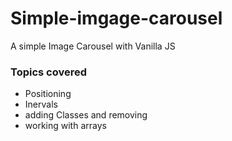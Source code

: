 # Simple-imgage-carousel
A simple Image Carousel with Vanilla JS


### Topics covered
  - Positioning
  - Inervals
  - adding Classes and removing
  - working with arrays
